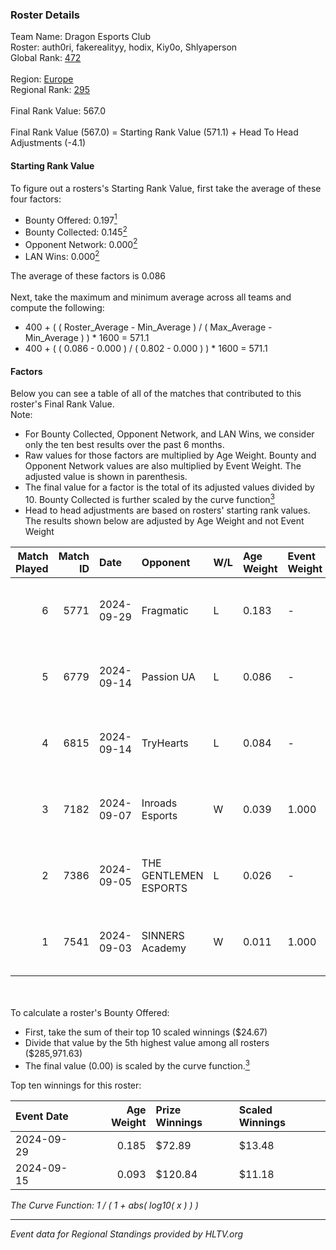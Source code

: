 ### Roster Details<br />
Team Name: Dragon Esports Club<br />
Roster: auth0ri, fakerealityy, hodix, Kiy0o, Shlyaperson<br />
Global Rank: [472](../../standings_global_2025_02_28.md)<br />
<br />
Region: [Europe]( ../../standings_europe_2025_02_28.md)<br />
Regional Rank: [295]( ../../standings_europe_2025_02_28.md)<br />
<br />
Final Rank Value:  567.0<br />
<br />
Final Rank Value (567.0) = Starting Rank Value (571.1) + Head To Head Adjustments (-4.1)<br />

#### Starting Rank Value<br />
To figure out a rosters's Starting Rank Value, first take the average of these four factors:<br />
- Bounty Offered: 0.197[<sup>1</sup>](#table2)
- Bounty Collected: 0.145[<sup>2</sup>](#table1)
- Opponent Network: 0.000[<sup>2</sup>](#table1)
- LAN Wins: 0.000[<sup>2</sup>](#table1)

The average of these factors is 0.086<br />
<br />
Next, take the maximum and minimum average across all teams and compute the following:<br />
- 400 + ( ( Roster_Average - Min_Average ) / ( Max_Average - Min_Average ) ) * 1600 = 571.1
- 400 + ( ( 0.086 - 0.000 ) / ( 0.802 - 0.000 ) ) * 1600 = 571.1


#### Factors<br />
Below you can see a table of all of the matches that contributed to this roster's Final Rank Value.<br />
Note:<br />

- For Bounty Collected, Opponent Network, and LAN Wins, we consider only the ten best results over the past 6 months.
- Raw values for those factors are multiplied by Age Weight. Bounty and Opponent Network values are also multiplied by Event Weight. The adjusted value is shown in parenthesis.
- The final value for a factor is the total of its adjusted values divided by 10. Bounty Collected is further scaled by the curve function[<sup>3</sup>](#curveFunction)
- Head to head adjustments are based on rosters' starting rank values. The results shown below are adjusted by Age Weight and not Event Weight
<span id="table1"></span><br />


| Match Played | Match ID | Date       | Opponent              | W/L | Age Weight | Event Weight | Bounty Collected | Opponent Network | LAN Wins  | H2H Adj. | Roster                                            |
| -: | -: | :- | :- | :- | :- | :- | :- | :- | :- | -: | :- |
|            6 |     5771 | 2024-09-29 | Fragmatic             | L   | 0.183      | -            | -                | -                | -         |    -2.82 | auth0ri, fakerealityy, hodix, Kiy0o, Shlyaperson  |
|            5 |     6779 | 2024-09-14 | Passion UA            | L   | 0.086      | -            | -                | -                | -         |    -0.10 | auth0ri, DMBPWR, fakerealityy, hodix, Shlyaperson |
|            4 |     6815 | 2024-09-14 | TryHearts             | L   | 0.084      | -            | -                | -                | -         |    -1.70 | auth0ri, DMBPWR, fakerealityy, hodix, Shlyaperson |
|            3 |     7182 | 2024-09-07 | Inroads Esports       | W   | 0.039      | 1.000        | 0.000 (0.000)    | 0.004 (0.000)    | 0 (0.000) |     0.49 | auth0ri, DMBPWR, fakerealityy, hodix, Shlyaperson |
|            2 |     7386 | 2024-09-05 | THE GENTLEMEN ESPORTS | L   | 0.026      | -            | -                | -                | -         |    -0.22 | auth0ri, DMBPWR, fakerealityy, hodix, Shlyaperson |
|            1 |     7541 | 2024-09-03 | SINNERS Academy       | W   | 0.011      | 1.000        | 0.001 (0.000)    | 0.111 (0.001)    | 0 (0.000) |     0.26 | auth0ri, DMBPWR, fakerealityy, hodix, Shlyaperson |

<br />
<span id="table2"></span><br />
To calculate a roster's Bounty Offered:<br />

- First, take the sum of their top 10 scaled winnings ($24.67)
- Divide that value by the 5th highest value among all rosters ($285,971.63)
- The final value (0.00) is scaled by the curve function.[<sup>3</sup>](#curveFunction)

Top ten winnings for this roster:<br />

| Event Date | Age Weight | Prize Winnings | Scaled Winnings |
| :- | -: | :- | :- |
| 2024-09-29 |      0.185 | $72.89         | $13.48          |
| 2024-09-15 |      0.093 | $120.84        | $11.18          |


<span id="curveFunction"></span>_The Curve Function: 1 / ( 1 + abs( log10( x ) ) )_<br />

---
_Event data for Regional Standings provided by HLTV.org_<br />

